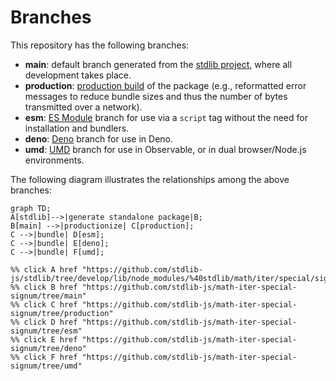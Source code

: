 <!--

@license Apache-2.0

Copyright (c) 2022 The Stdlib Authors.

Licensed under the Apache License, Version 2.0 (the "License");
you may not use this file except in compliance with the License.
You may obtain a copy of the License at

    http://www.apache.org/licenses/LICENSE-2.0

Unless required by applicable law or agreed to in writing, software
distributed under the License is distributed on an "AS IS" BASIS,
WITHOUT WARRANTIES OR CONDITIONS OF ANY KIND, either express or implied.
See the License for the specific language governing permissions and
limitations under the License.

-->

# Branches

This repository has the following branches:

-   **main**: default branch generated from the [stdlib project][stdlib-url], where all development takes place.
-   **production**: [production build][production-url] of the package (e.g., reformatted error messages to reduce bundle sizes and thus the number of bytes transmitted over a network).
-   **esm**: [ES Module][esm-url] branch for use via a `script` tag without the need for installation and bundlers.
-   **deno**: [Deno][deno-url] branch for use in Deno.
-   **umd**: [UMD][umd-url] branch for use in Observable, or in dual browser/Node.js environments.

The following diagram illustrates the relationships among the above branches:

```mermaid
graph TD;
A[stdlib]-->|generate standalone package|B;
B[main] -->|productionize| C[production];
C -->|bundle| D[esm];
C -->|bundle| E[deno];
C -->|bundle| F[umd];

%% click A href "https://github.com/stdlib-js/stdlib/tree/develop/lib/node_modules/%40stdlib/math/iter/special/signum"
%% click B href "https://github.com/stdlib-js/math-iter-special-signum/tree/main"
%% click C href "https://github.com/stdlib-js/math-iter-special-signum/tree/production"
%% click D href "https://github.com/stdlib-js/math-iter-special-signum/tree/esm"
%% click E href "https://github.com/stdlib-js/math-iter-special-signum/tree/deno"
%% click F href "https://github.com/stdlib-js/math-iter-special-signum/tree/umd"
```

[stdlib-url]: https://github.com/stdlib-js/stdlib/tree/develop/lib/node_modules/%40stdlib/math/iter/special/signum
[production-url]: https://github.com/stdlib-js/math-iter-special-signum/tree/production
[deno-url]: https://github.com/stdlib-js/math-iter-special-signum/tree/deno
[umd-url]: https://github.com/stdlib-js/math-iter-special-signum/tree/umd
[esm-url]: https://github.com/stdlib-js/math-iter-special-signum/tree/esm